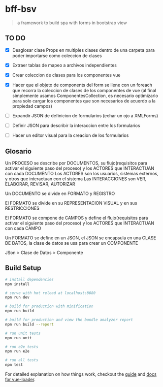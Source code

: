 # bff-bsv

> a framework to build spa with forms in bootstrap view

## TO DO
- [X] Desglosar clase Props en multiples clases dentro de una carpeta para poder importarse como coleccion de clases
- [X] Extraer tablas de mapeo a archivos independientes
- [X] Crear coleccion de clases para los componentes vue
- [X] Hacer que el objeto de components del form se llene con un foreach que recorra la coleccion de clases de los componentes de vue (al final simplemente usamos ComponentesCollection, es necesario optimizarlo para solo cargar los componentes que son necesarios de acuerdo a la propiedad campos)

- [ ] Expandir JSON de definicion de formularios (echar un ojo a XMLForms)
- [ ] Definir JSON para describir la interaccion entre los formularios
- [ ] Hacer un editor visual para la creacion de los formularios

## Glosario
Un PROCESO se describe por DOCUMENTOS, su flujo(requisitos para activar el siguiente paso del proceso) y los ACTORES que INTERACTUAN con cada DOCUMENTO
	Los ACTORES son los usuarios, sistemas externos, y otros que interactuan con el sistema
	Las INTERACCIONES son VER, ELABORAR, REVISAR, AUTORIZAR

Un DOCUMENTO se divide en FORMATO y REGISTRO


El FORMATO se divide en su REPRESENTACION VISUAL y en sus RESTRICCIONES

El FORMATO se compone de CAMPOS y define el flujo(requisitos para activar el siguiente paso del proceso) y los ACTORES que INTERACTUAN con cada CAMPO


Un FORMATO se define en un JSON, el JSON se encapsula en una CLASE DE DATOS, la clase de datos se usa para crear un COMPONENTE

JSon > Clase de Datos > Componente

## Build Setup

``` bash
# install dependencies
npm install

# serve with hot reload at localhost:8080
npm run dev

# build for production with minification
npm run build

# build for production and view the bundle analyzer report
npm run build --report

# run unit tests
npm run unit

# run e2e tests
npm run e2e

# run all tests
npm test
```

For detailed explanation on how things work, checkout the [guide](http://vuejs-templates.github.io/webpack/) and [docs for vue-loader](http://vuejs.github.io/vue-loader).
